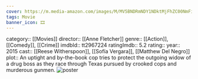 ```yaml
---
cover: https://m.media-amazon.com/images/M/MV5BNDRmNDY1NDktMjFhZC00NmFiLWJjNzItNWNjMTEzNWVhZTBkXkEyXkFqcGdeQXVyODE5NzE3OTE@._V1_SX300.jpg
tags: Movie 
banner_icon: 🎞
---
```

category:: [[Movies]]
director:: [[Anne Fletcher]]
genre:: [[Action]], [[Comedy]], [[Crime]]
imdbId:: tt2967224
ratingImdb:: 5.2
rating::
year:: 2015
cast:: [[Reese Witherspoon]], [[Sofía Vergara]], [[Matthew Del Negro]]
plot:: An uptight and by-the-book cop tries to protect the outgoing widow of a drug boss as they race through Texas pursued by crooked cops and murderous gunmen.
![poster](https://m.media-amazon.com/images/M/MV5BNDRmNDY1NDktMjFhZC00NmFiLWJjNzItNWNjMTEzNWVhZTBkXkEyXkFqcGdeQXVyODE5NzE3OTE@._V1_SX300.jpg)

